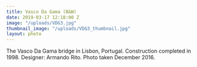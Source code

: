 ```yaml
---
title: Vasco Da Gama (B&W)
date: 2019-03-17 12:18:00 Z
image: "/uploads/VDG3.jpg"
thumbnail_image: "/uploads/VDG3_thumbnail.jpg"
layout: photo
---
```


The Vasco Da Gama bridge in Lisbon, Portugal.  Construction completed in 1998.  Designer:  Armando Rito. Photo taken December 2016.